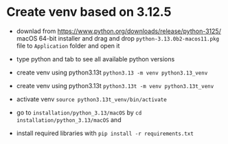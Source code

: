 # Create venv based on 3.12.5

- downlad from https://www.python.org/downloads/release/python-3125/ macOS 64-bit installer and drag and drop `python-3.13.0b2-macos11.pkg` file to `Application` folder and open it 

- type python and tab to see all available python versions


- create venv using python3.13t
`python3.13 -m venv python3.13_venv`

- create venv using python3.13t
`python3.13t -m venv python3.13t_venv`

- activate venv 
`source python3.13t_venv/bin/activate`

- go to `installation/python_3.13/macOS` by 
`cd installation/python_3.13/macOS` and 

- install required libraries with 
`pip install -r requirements.txt`
